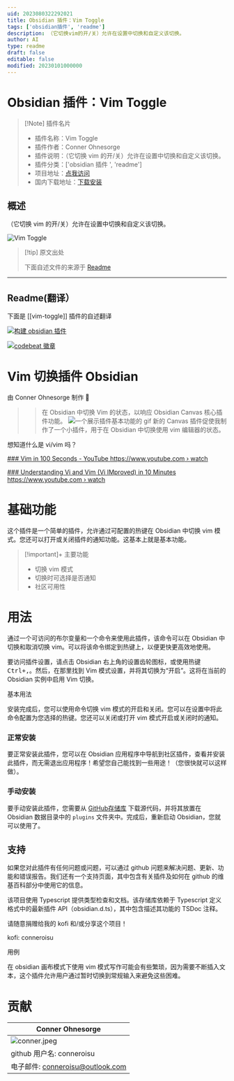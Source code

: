 ```yaml
---
uid: 2023080322292021
title: Obsidian 插件：Vim Toggle
tags: ['obsidian插件', 'readme']
description: （它切换vim的开/关）允许在设置中切换和自定义该切换。
author: AI
type: readme
draft: false
editable: false
modified: 20230101000000
---
```


# Obsidian 插件：Vim Toggle

> [!Note] 插件名片
> - 插件名称：Vim Toggle
> - 插件作者：Conner Ohnesorge
> - 插件说明：（它切换 vim 的开/关）允许在设置中切换和自定义该切换。
> - 插件分类：['obsidian 插件 ', 'readme']
> - 项目地址：[点我访问](https://github.com/conneroisu/vim-toggle)
> - 国内下载地址：[下载安装](https://pkmer.cn/products/plugin/pluginMarket/?vim-toggle)

## 概述

（它切换 vim 的开/关）允许在设置中切换和自定义该切换。

![Vim Toggle](https://cdn.pkmer.cn/covers/vim-toggle.gif!pkmer)

> [!tip] 原文出处
>
>下面自述文件的来源于 [Readme](https://ghproxy.net/https://raw.githubusercontent.com/conneroisu/vim-toggle/master/README.md)

---

## Readme(翻译）

下面是 [[vim-toggle]] 插件的自述翻译

[![构建 obsidian 插件](https://github.com/conneroisu/vim-toggle/actions/workflows/main.yml/badge.svg)](https://github.com/conneroisu/vim-toggle/actions/workflows/main.yml)

[![codebeat 徽章](https://codebeat.co/badges/34efe3ca-2340-4b5c-bc9e-655ae5ffcd93)](https://codebeat.co/projects/github-com-conneroisu-vim-toggle-master)

# Vim 切换插件 Obsidian

由 Conner Ohnesorge 制作 🤍

>> 在 Obsidian 中切换 Vim 的状态，以响应 Obsidian Canvas 核心插件功能。
![一个展示插件基本功能的 gif](docs/legendary.gif)
新的 Canvas 插件促使我制作了一个小插件，用于在 Obsidian 中切换使用 vim 编辑器的状态。

想知道什么是 vi/vim 吗？

[    ### Vim in 100 Seconds - YouTube  https://www.youtube.com › watch  ](https://www.google.com/url?sa=t&rct=j&q=&esrc=s&source=web&cd=&ved=2ahUKEwjM4-3Es6v8AhW1KX0KHYH4Bs8QtwJ6BAgOEAI&url=https%3A%2F%2Fwww.youtube.com%2Fwatch%3Fv%3D-txKSRn0qeA&usg=AOvVaw0opUAcd4wCUwrJmBWm0zox)

[    ### Understanding Vi and Vim (Vi IMproved) in 10 Minutes  https://www.youtube.com › watch  ](https://www.google.com/url?sa=t&rct=j&q=&esrc=s&source=web&cd=&ved=2ahUKEwjM4-3Es6v8AhW1KX0KHYH4Bs8QtwJ6BAgQEAI&url=https%3A%2F%2Fwww.youtube.com%2Fwatch%3Fv%3Dnbph7RYWhwM&usg=AOvVaw0WsJDH24HqQHumDJS09xYX)

# 基础功能

这个插件是一个简单的插件，允许通过可配置的热键在 Obsidian 中切换 vim 模式。您还可以打开或关闭插件的通知功能。这基本上就是基本功能。

> [!important]+ 主要功能
>- 切换 vim 模式
>- 切换时可选择是否通知
>- 社区可用性

# 用法

通过一个可访问的布尔变量和一个命令来使用此插件，该命令可以在 Obsidian 中切换和取消切换 vim。可以将该命令绑定到热键上，以便更快更高效地使用。

要访问插件设置，请点击 Obsidian 右上角的设置齿轮图标，或使用热键<kbd>Ctrl<kbd>+</kbd>,</kbd>。然后，在那里找到 Vim 模式设置，并将其切换为“开启”。这将在当前的 Obsidian 实例中启用 Vim 切换。

基本用法

安装完成后，您可以使用命令切换 vim 模式的开启和关闭。您可以在设置中将此命令配置为您选择的热键。您还可以关闭或打开 vim 模式开启或关闭时的通知。

### 正常安装

要正常安装此插件，您可以在 Obsidian 应用程序中导航到社区插件，查看并安装此插件，而无需退出应用程序！希望您自己能找到一些用途！（您很快就可以这样做）。

### 手动安装

要手动安装此插件，您需要从 [GitHub存储库](https://github.com/nkomarn/obsidian-vim-mode) 下载源代码，并将其放置在 Obsidian 数据目录中的 `plugins` 文件夹中。完成后，重新启动 Obsidian，您就可以使用了。

## 支持

如果您对此插件有任何问题或问题，可以通过 github 问题来解决问题、更新、功能和错误报告。我们还有一个支持页面，其中包含有关插件及如何在 github 的维基百科部分中使用它的信息。

该项目使用 Typescript 提供类型检查和文档。该存储库依赖于 Typescript 定义格式中的最新插件 API（obsidian.d.ts），其中包含描述其功能的 TSDoc 注释。

请随意捐赠给我的 kofi 和/或分享这个项目！

kofi: conneroisu

用例

在 obsidian 画布模式下使用 vim 模式写作可能会有些繁琐，因为需要不断插入文本，这个插件允许用户通过暂时切换到常规输入来避免这些困难。

# 贡献

| Conner Ohnesorge |
| ---------------- |
| ![conner.jpeg](docs%2Fconner.jpeg)          |
| github 用户名: conneroisu |
| 电子邮件: conneroisu@outlook.com                            |